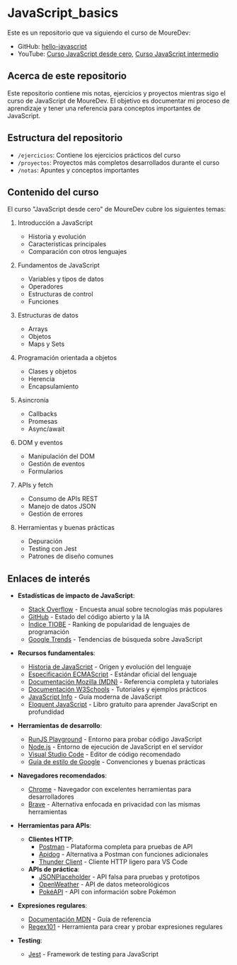 # JavaScript_basics

Este es un repositorio que va siguiendo el curso de MoureDev:
- GitHub: [hello-javascript](https://github.com/mouredev/hello-javascript)
- YouTube: [Curso JavaScript desde cero](https://www.youtube.com/watch?v=1glVfFxj8a4), [Curso JavaScript intermedio]([https://www.youtube.com/watch?v=1glVfFxj8a4](https://www.youtube.com/watch?v=iJvLAZ8MJ2E&t))

## Acerca de este repositorio

Este repositorio contiene mis notas, ejercicios y proyectos mientras sigo el curso de JavaScript de MoureDev. El objetivo es documentar mi proceso de aprendizaje y tener una referencia para conceptos importantes de JavaScript.

## Estructura del repositorio

- `/ejercicios`: Contiene los ejercicios prácticos del curso
- `/proyectos`: Proyectos más completos desarrollados durante el curso
- `/notas`: Apuntes y conceptos importantes


## Contenido del curso

El curso "JavaScript desde cero" de MoureDev cubre los siguientes temas:

1. Introducción a JavaScript
   - Historia y evolución
   - Características principales
   - Comparación con otros lenguajes

2. Fundamentos de JavaScript
   - Variables y tipos de datos
   - Operadores
   - Estructuras de control
   - Funciones

3. Estructuras de datos
   - Arrays
   - Objetos
   - Maps y Sets

4. Programación orientada a objetos
   - Clases y objetos
   - Herencia
   - Encapsulamiento

5. Asincronía
   - Callbacks
   - Promesas
   - Async/await

6. DOM y eventos
   - Manipulación del DOM
   - Gestión de eventos
   - Formularios

7. APIs y fetch
   - Consumo de APIs REST
   - Manejo de datos JSON
   - Gestión de errores

8. Herramientas y buenas prácticas
   - Depuración
   - Testing con Jest
   - Patrones de diseño comunes


## Enlaces de interés

* **Estadísticas de impacto de JavaScript**:
  * [Stack Overflow](https://survey.stackoverflow.co/2023/#most-popular-technologies-language) - Encuesta anual sobre tecnologías más populares
  * [GitHub](https://github.blog/2023-11-08-the-state-of-open-source-and-ai/) - Estado del código abierto y la IA
  * [Índice TIOBE](https://www.tiobe.com/tiobe-index/) - Ranking de popularidad de lenguajes de programación
  * [Google Trends](https://trends.google.es/trends/explore?cat=5&date=today%205-y&q=%2Fm%2F02p97,%2Fm%2F05z1_,%2Fm%2F07sbkfb&hl=es) - Tendencias de búsqueda sobre JavaScript

* **Recursos fundamentales**:
  * [Historia de JavaScript](https://es.wikipedia.org/wiki/JavaScript) - Origen y evolución del lenguaje
  * [Especificación ECMAScript](https://tc39.es/ecma262/) - Estándar oficial del lenguaje
  * [Documentación Mozilla (MDN)](https://developer.mozilla.org/es/docs/Web/JavaScript) - Referencia completa y tutoriales
  * [Documentación W3Schools](https://www.w3schools.com/js/) - Tutoriales y ejemplos prácticos
  * [JavaScript Info](https://es.javascript.info/) - Guía moderna de JavaScript
  * [Eloquent JavaScript](https://eloquentjavascript.net/) - Libro gratuito para aprender JavaScript en profundidad

* **Herramientas de desarrollo**:
  * [RunJS Playground](https://runjs.app/play) - Entorno para probar código JavaScript
  * [Node.js](https://nodejs.org) - Entorno de ejecución de JavaScript en el servidor
  * [Visual Studio Code](https://code.visualstudio.com/) - Editor de código recomendado
  * [Guía de estilo de Google](https://google.github.io/styleguide/jsguide.html) - Convenciones y buenas prácticas

* **Navegadores recomendados**:
  * [Chrome](https://www.google.com/intl/es_es/chrome/) - Navegador con excelentes herramientas para desarrolladores
  * [Brave](https://brave.com/download/) - Alternativa enfocada en privacidad con las mismas herramientas

* **Herramientas para APIs**:
  * **Clientes HTTP**: 
    * [Postman](https://postman.com) - Plataforma completa para pruebas de API
    * [Apidog](https://apidog.com) - Alternativa a Postman con funciones adicionales
    * [Thunder Client](https://thunderclient.com) - Cliente HTTP ligero para VS Code
  * **APIs de práctica**: 
    * [JSONPlaceholder](https://jsonplaceholder.typicode.com) - API falsa para pruebas y prototipos
    * [OpenWeather](https://openweathermap.org) - API de datos meteorológicos
    * [PokéAPI](https://pokeapi.co) - API con información sobre Pokémon

* **Expresiones regulares**:
  * [Documentación MDN](https://developer.mozilla.org/es/docs/Web/JavaScript/Guide/Regular_expressions/Cheatsheet) - Guía de referencia
  * [Regex101](https://regex101.com/) - Herramienta para crear y probar expresiones regulares

* **Testing**:
  * [Jest](https://jestjs.io/) - Framework de testing para JavaScript
